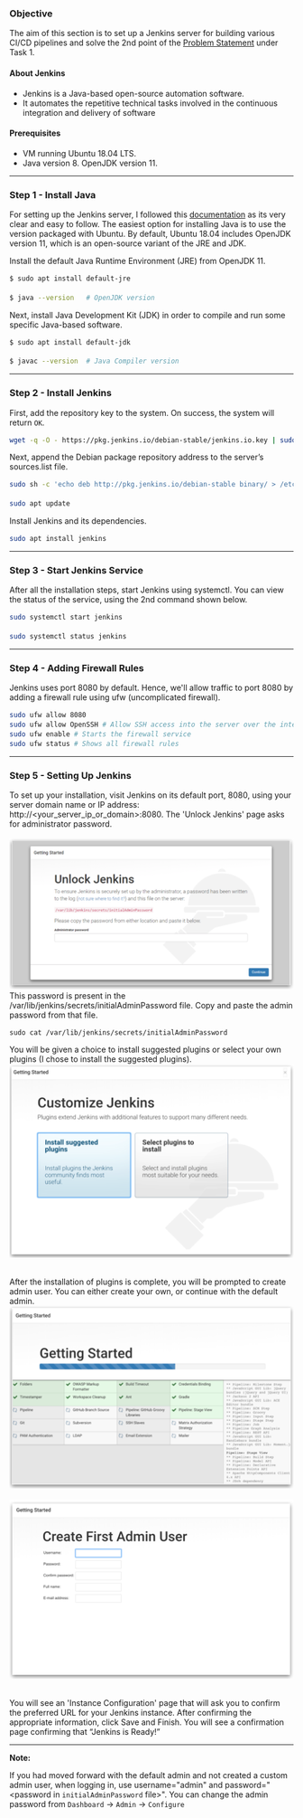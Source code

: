 ### **Objective**

The aim of this section is to set up a Jenkins server for building various CI/CD pipelines and solve the 2nd point of the [Problem Statement](problem_statements.md) under Task 1.

#### About Jenkins

- Jenkins is a Java-based open-source automation software. 
- It automates the repetitive technical tasks involved in the continuous integration and delivery of software

#### Prerequisites

- VM running Ubuntu 18.04 LTS.
- Java version 8. OpenJDK version 11.

---

### **Step 1 - Install Java**

For setting up the Jenkins server, I followed this [documentation](https://www.digitalocean.com/community/tutorials/how-to-install-jenkins-on-ubuntu-18-04) as its very clear and easy to follow. The easiest option for installing Java is to use the version packaged with Ubuntu. By default, Ubuntu 18.04 includes OpenJDK version 11, which is an open-source variant of the JRE and JDK.

Install the default Java Runtime Environment (JRE) from OpenJDK 11.

```bash
$ sudo apt install default-jre 

$ java --version   # OpenJDK version
```

Next, install Java Development Kit (JDK) in order to compile and run some specific Java-based software.

```bash
$ sudo apt install default-jdk

$ javac --version  # Java Compiler version
```

---

### **Step 2 - Install Jenkins**

First, add the repository key to the system. On success, the system will return `OK`.

```bash
wget -q -O - https://pkg.jenkins.io/debian-stable/jenkins.io.key | sudo apt-key add -
```

Next, append the Debian package repository address to the server’s sources.list file.

```bash
sudo sh -c 'echo deb http://pkg.jenkins.io/debian-stable binary/ > /etc/apt/sources.list.d/jenkins.list'

sudo apt update
```

Install Jenkins and its dependencies.

```bash
sudo apt install jenkins
```

---

### **Step 3 - Start Jenkins Service**

After all the installation steps, start Jenkins using systemctl. You can view the status of the service, using the 2nd command shown below.

```bash
sudo systemctl start jenkins

sudo systemctl status jenkins
```

---

### **Step 4 - Adding Firewall Rules**

Jenkins uses port 8080 by default. Hence, we'll allow traffic to port 8080 by adding a firewall rule using ufw (uncomplicated firewall).

```bash
sudo ufw allow 8080
sudo ufw allow OpenSSH # Allow SSH access into the server over the internet
sudo ufw enable # Starts the firewall service
sudo ufw status # Shows all firewall rules
```

---

### **Step 5 - Setting Up Jenkins**

To set up your installation, visit Jenkins on its default port, 8080, using your server domain name or IP address: http://<your_server_ip_or_domain>:8080. The 'Unlock Jenkins' page asks for administrator password.  
&nbsp;
![Screenshot](img/jenkins_setup_1.png)
This password is present in the /var/lib/jenkins/secrets/initialAdminPassword file. Copy and paste the admin password from that file.
```
sudo cat /var/lib/jenkins/secrets/initialAdminPassword
```

You will be given a choice to install suggested plugins or select your own plugins (I chose to install the suggested plugins).
![Screenshot](img/jenkins_setup_2.png)
&nbsp;

After the installation of plugins is complete, you will be prompted to create admin user. You can either create your own, or continue with the default admin.
![Screenshot](img/jenkins_setup_3.png)&nbsp;
![Screenshot](img/jenkins_setup_4.png)&nbsp;

You will see an 'Instance Configuration' page that will ask you to confirm the preferred URL for your Jenkins instance. After confirming the appropriate information, click Save and Finish. You will see a confirmation page confirming that “Jenkins is Ready!”

---

**Note:**

If you had moved forward with the default admin and not created a custom admin user, when logging in, use username="admin" and password="<password in `initialAdminPassword` file>". You can change the admin password from `Dashboard` → `Admin` → `Configure`